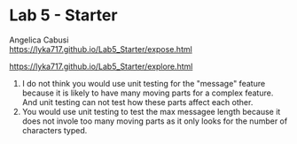 # Lab 5 - Starter
Angelica Cabusi\
https://lyka717.github.io/Lab5_Starter/expose.html

https://lyka717.github.io/Lab5_Starter/explore.html

1) I do not think you would use unit testing for the "message" feature because it is likely to have many moving parts for a complex feature. And unit testing can not test how these parts affect each other.
2) You would use unit testing  to test the max messagee length because it does not invole too many moving parts as it only looks for the number of characters typed.
